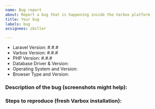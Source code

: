```yaml
---
name: Bug report
about: Report a bug that is happening inside the Varbox platform 
title: Your bug
labels: bug
assignees: zbiller

---
```


- Laravel Version: #.#.#
- Varbox Version: #.#.#
- PHP Version: #.#.#
- Database Driver & Version:
- Operating System and Version: 
- Browser Type and Version: 

### Description of the bug (screenshots might help):


### Steps to reproduce (fresh Varbox installation):
